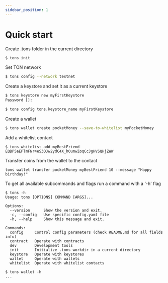 ```yaml
---
sidebar_position: 1
---
```


# Quick start

Create .tons folder in the current directory

```bash
$ tons init
```

Set TON network

```bash
$ tons config --network testnet
```

Create a keystore and set it as a current keystore

```bash
$ tons keystore new myFirstKeystore
Password []:

$ tons config tons.keystore_name myFirstKeystore
```

Create a wallet

```bash
$ tons wallet create pocketMoney --save-to-whitelist myPocketMoney
```

Add a whitelist contact

```
$ tons whitelist add myBestFriend EQBP5aEPlmFNr4eS3DJw2ydC4X_hOumwZoqCcJgHVSQHjZWW
```

Transfer coins from the wallet to the contact

```
tons wallet transfer pocketMoney myBestFriend 10 --message "Happy birthday!"
```

To get all available subcommands and flags run a command with a '-h' flag

```
$ tons -h
Usage: tons [OPTIONS] COMMAND [ARGS]...

Options:
  --version      Show the version and exit.
  -c, --config   Use specific config.yaml file
  -h, --help     Show this message and exit.

Commands:
  config     Control config parameters (check README.md for all fields info)
  contract   Operate with contracts
  dev        Development tools
  init       Initialize .tons workdir in a current directory
  keystore   Operate with keystores
  wallet     Operate with wallets
  whitelist  Operate with whitelist contacts

$ tons wallet -h
...
```
